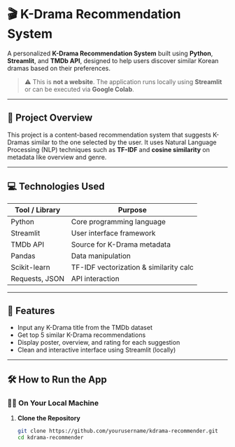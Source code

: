 # 🎬 K-Drama Recommendation System

A personalized **K-Drama Recommendation System** built using **Python**, **Streamlit**, and **TMDb API**, designed to help users discover similar Korean dramas based on their preferences.

> ⚠️ This is **not a website**. The application runs locally using **Streamlit** or can be executed via **Google Colab**.

---

## 📌 Project Overview

This project is a content-based recommendation system that suggests K-Dramas similar to the one selected by the user. It uses Natural Language Processing (NLP) techniques such as **TF-IDF** and **cosine similarity** on metadata like overview and genre.

---

## 💻 Technologies Used

| Tool / Library       | Purpose                               |
|----------------------|----------------------------------------|
| Python               | Core programming language              |
| Streamlit            | User interface framework               |
| TMDb API             | Source for K-Drama metadata            |
| Pandas               | Data manipulation                     |
| Scikit-learn         | TF-IDF vectorization & similarity calc |
| Requests, JSON       | API interaction                        |

---

## 🎯 Features

- Input any K-Drama title from the TMDb dataset
- Get top 5 similar K-Drama recommendations
- Display poster, overview, and rating for each suggestion
- Clean and interactive interface using Streamlit (locally)

---

## 🛠️ How to Run the App

### 🧑‍💻 On Your Local Machine

1. **Clone the Repository**
   ```bash
   git clone https://github.com/yourusername/kdrama-recommender.git
   cd kdrama-recommender
